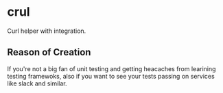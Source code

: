 # crul
Curl helper with integration.

## Reason of Creation
If you're not a big fan of unit testing and getting heacaches from learining testing framewoks, also if you want to see your tests passing on services like slack and similar.
